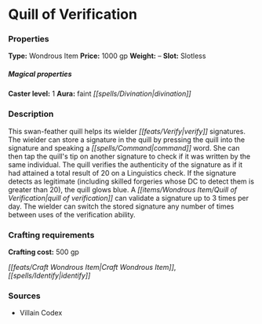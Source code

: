 ﻿---
Title: "Quill of Verification"
Type: "Wondrous Item"
Price: "1000 gp"
Weight: "–"
Slot: "Slotless"
Caster level: "1"
Aura: "faint divination"
Description: |
  "This swan-feather quill helps its wielder verify signatures. The wielder can store a signature in the quill by pressing the quill into the signature and speaking a command word. She can then tap the quill's tip on another signature to check if it was written by the same individual. The quill verifies the authenticity of the signature as if it had attained a total result of 20 on a Linguistics check. If the signature detects as legitimate (including skilled forgeries whose DC to detect them is greater than 20), the quill glows blue. A _quill of verification_ can validate a signature up to 3 times per day. The wielder can switch the stored signature any number of times between uses of the verification ability."
Crafting cost: "500 gp"
Sources: "['Villain Codex']"
---

# Quill of Verification

### Properties

**Type:** Wondrous Item **Price:** 1000 gp **Weight:** – **Slot:** Slotless

##### Magical properties

**Caster level:** 1 **Aura:** faint _[[spells/Divination|divination]]_

### Description

This swan-feather quill helps its wielder _[[feats/Verify|verify]]_ signatures. The wielder can store a signature in the quill by pressing the quill into the signature and speaking a _[[spells/Command|command]]_ word. She can then tap the quill's tip on another signature to check if it was written by the same individual. The quill verifies the authenticity of the signature as if it had attained a total result of 20 on a Linguistics check. If the signature detects as legitimate (including skilled forgeries whose DC to detect them is greater than 20), the quill glows blue. A _[[items/Wondrous Item/Quill of Verification|quill of verification]]_ can validate a signature up to 3 times per day. The wielder can switch the stored signature any number of times between uses of the verification ability.

### Crafting requirements

**Crafting cost:** 500 gp

_[[feats/Craft Wondrous Item|Craft Wondrous Item]]_, _[[spells/Identify|identify]]_

### Sources

* Villain Codex